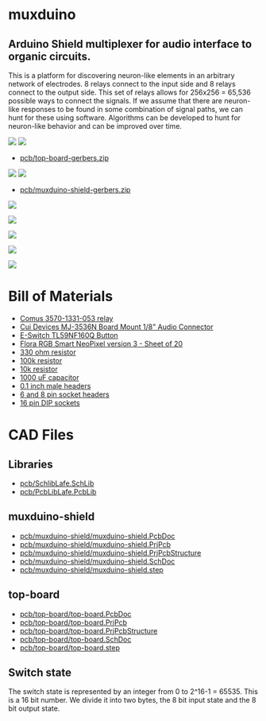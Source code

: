 # muxduino

## Arduino Shield multiplexer for audio interface to organic circuits.

This is a platform for discovering neuron-like elements in an arbitrary network of electrodes. 8 relays connect to the input side and 8 relays connect to the output side. This set of relays allows for 256x256 = 65,536 possible ways to connect the signals.  If we assume that there are neuron-like responses to be found in some combination of signal paths, we can hunt for these using software.  Algorithms can be developed to hunt for neuron-like behavior and can be improved over time.  

[![](images/top-board-gerbers.png)](pcb/top-board-gerbers.zip)
[![](images/top-board.png)](pcb/top-board-gerbers.zip)

 - [pcb/top-board-gerbers.zip](pcb/top-board-gerbers.zip)

[![](images/muxduino-shield-gerbers.png)](pcb/muxduino-shield-gerbers.zip)
[![](images/muxduino-shield.png)](pcb/muxduino-shield-gerbers.zip)

 - [pcb/muxduino-shield-gerbers.zip](pcb/muxduino-shield-gerbers.zip)

[![](images/relay.png)](https://www.digikey.com/en/products/detail/comus-international/3570-1331-053/7497099)

[![](images/button-digikey.png)](https://www.digikey.com/en/products/detail/e-switch/TL59NF160Q/390533)

[![](images/neopixels.png)](https://www.adafruit.com/product/1559)

[![](images/aux-photo.png)](https://www.digikey.com/en/products/detail/cui-devices/MJ-3536N/281264)

[![](images/aux-drawing.png)](https://www.digikey.com/en/products/detail/cui-devices/MJ-3536N/281264)

# Bill of Materials

 - [Comus 3570-1331-053 relay](https://www.digikey.com/en/products/detail/comus-international/3570-1331-053/7497099)
 - [Cui Devices MJ-3536N Board Mount 1/8" Audio Connector](https://www.digikey.com/en/products/detail/cui-devices/MJ-3536N/281264)
 - [E-Switch TL59NF160Q Button](https://www.digikey.com/en/products/detail/e-switch/TL59NF160Q/390533)
 - [Flora RGB Smart NeoPixel version 3 - Sheet of 20](https://www.adafruit.com/product/1559)
 - [330 ohm resistor](https://www.digikey.com/en/products/detail/stackpole-electronics-inc/CF18JT330R/1741683)
 - [100k resistor](https://www.digikey.com/en/products/detail/stackpole-electronics-inc/RNF14FTD100K/1706591)
 - [10k resistor](https://www.digikey.com/en/products/detail/yageo/MFR-25FBF52-10K/13219)
 - [1000 uF capacitor](https://www.digikey.com/en/products/detail/rubycon/16PK1000MEFC10X12-5/3563556)
 - [0.1 inch male headers](https://www.digikey.com/en/products/detail/amphenol-cs-commercial-products/G800W268018EU/17083164)
 - [6 and 8 pin socket headers](https://www.amazon.com/Didamx-120Pcs-2-54MM-Stackable-arduino/dp/B074GQ9LKY/)
 - [16 pin DIP sockets](https://www.amazon.com/uxcell-Pieces-2-54mm-Double-Adapter/dp/B00O9YPVAM/)

# CAD Files

## Libraries

 - [pcb/SchlibLafe.SchLib](pcb/SchlibLafe.SchLib)
 - [pcb/PcbLibLafe.PcbLib](pcb/PcbLibLafe.PcbLib)

## muxduino-shield

 - [pcb/muxduino-shield/muxduino-shield.PcbDoc](pcb/muxduino-shield/muxduino-shield.PcbDoc)
 - [pcb/muxduino-shield/muxduino-shield.PrjPcb](pcb/muxduino-shield/muxduino-shield.PrjPcb)
 - [pcb/muxduino-shield/muxduino-shield.PrjPcbStructure](pcb/muxduino-shield/muxduino-shield.PrjPcbStructure)
 - [pcb/muxduino-shield/muxduino-shield.SchDoc](pcb/muxduino-shield/muxduino-shield.SchDoc)
 - [pcb/muxduino-shield/muxduino-shield.step](pcb/muxduino-shield/muxduino-shield.step)

## top-board

 - [pcb/top-board/top-board.PcbDoc](pcb/top-board/top-board.PcbDoc)
 - [pcb/top-board/top-board.PrjPcb](pcb/top-board/top-board.PrjPcb)
 - [pcb/top-board/top-board.PrjPcbStructure](pcb/top-board/top-board.PrjPcbStructure)
 - [pcb/top-board/top-board.SchDoc](pcb/top-board/top-board.SchDoc)
 - [pcb/top-board/top-board.step](pcb/top-board/top-board.step)

## Switch state

The switch state is represented by an integer from 0 to 2^16-1 = 65535. This is a 16 bit number. We divide it into two bytes, the 8 bit input state and the 8 bit output state.  




